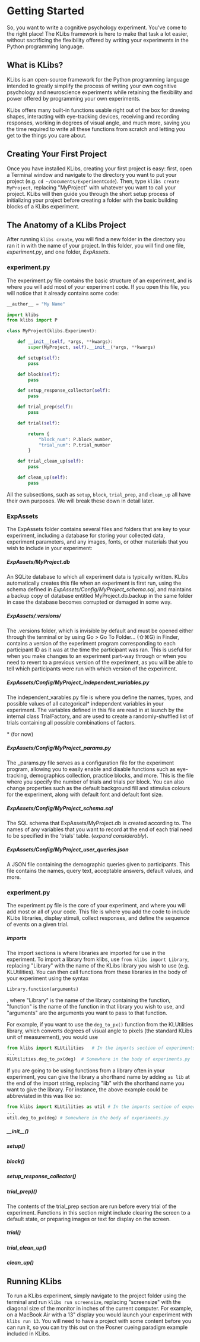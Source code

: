 # Getting Started

So, you want to write a cognitive psychology experiment. You've come to the right place! The KLibs framework is here to make that task a lot easier, without sacrificing the flexibility offered by writing your experiments in the Python programming language. 

## What is KLibs?
KLibs is an open-source framework for the Python programming language intended to greatly simplify the process of writing your own cognitive psychology and neuroscience experiments while retaining the flexibility and power offered by programming your own experiments.

KLibs offers many built-in functions usable right out of the box for drawing shapes, interacting with eye-tracking devices, receiving and recording responses, working in degrees of visual angle, and much more, saving you the time required to write all these functions from scratch and letting you get to the things you care about.

## Creating Your First Project
Once you have installed KLibs, creating your first project is easy: first, open a Terminal window and navigate to the directory you want to put your project (e.g. `cd ~/Documents/ExperimentCode`). Then, type `klibs create MyProject`, replacing "MyProject" with whatever you want to call your project. KLibs will then guide you through the short setup process of initializing your project before creating a folder with the basic building blocks of a KLibs experiment.

## The Anatomy of a KLibs Project

After running `klibs create`, you will find a new folder in the directory you ran it in with the name of your project. In this folder, you will find one file, _experiment.py_, and one folder, _ExpAssets_. 

### experiment.py

The experiment.py file contains the basic structure of an experiment, and is where you will add most of your experiment code. If you open this file, you will notice that it already contains some code:

```python
__author__ = "My Name"

import klibs
from klibs import P

class MyProject(klibs.Experiment):

	def __init__(self, *args, **kwargs):
		super(MyProject, self).__init__(*args, **kwargs)

	def setup(self):
		pass

	def block(self):
		pass

	def setup_response_collector(self):
		pass

	def trial_prep(self):
		pass

	def trial(self):

		return {
			"block_num": P.block_number,
			"trial_num": P.trial_number
		}

	def trial_clean_up(self):
		pass

	def clean_up(self):
		pass
```

All the subsections, such as `setup`, `block`, `trial_prep`, and `clean_up` all have their own purposes. We will break these down in detail later.

### ExpAssets

The ExpAssets folder contains several files and folders that are key to your experiment, including a database for storing your collected data, experiment parameters, and any images, fonts, or other materials that you wish to include in your experiment:

##### ExpAssets/MyProject.db
An SQLite database to which all experiment data is typically written. KLibs automatically creates this file when an experiment is first run, using the schema defined in *ExpAssets/Config/MyProject\_schema.sql*, and maintains a backup copy of database entitled MyProject.db.backup in the same folder in case the database becomes corrupted or damaged in some way.

##### ExpAssets/.versions/
The .versions folder, which is invisible by default and must be opened either through the terminal or by using Go > Go To Folder... (⇧⌘G) in Finder, contains a version of the experiment program corresponding to each participant ID as it was at the time the participant was ran. This is useful for when you make changes to an experiment part-way through or when you need to revert to a previous version of the experiment, as you will be able to tell which participants were run with which version of the experiment.

##### ExpAssets/Config/MyProject\_independent\_variables.py
The independent_varables.py file is where you define the names, types, and possible values of all categorical\* independent variables in your experiment. The variables defined in this file are read in at launch by the internal class TrialFactory, and are used to create a randomly-shuffled list of trials containing all possible combinations of factors. 

\* (for now)


##### ExpAssets/Config/MyProject\_params.py
The \_params.py file serves as a configuration file for the experiment program, allowing you to easily enable and disable functions such as eye-tracking, demographics collection, practice blocks, and more. This is the file where you specify the number of trials and trials per block. You can also change properties such as the default background fill and stimulus colours for the experiment, along with default font and default font size.

##### ExpAssets/Config/MyProject\_schema.sql

The SQL schema that ExpAssets/MyProject.db is created according to. The names of any variables that you want to record at the end of each trial need to be specified in the 'trials' table. (_expand considerably_).

##### ExpAssets/Config/MyProject\_user_queries.json

A JSON file containing the demographic queries given to participants. This file contains the names, query text, acceptable answers, default values, and more.


### experiment.py

The experiment.py file is the core of your experiment, and where you will add most or all of your code. This file is where you add the code to include KLibs libraries, display stimuli, collect responses, and define the sequence of events on a given trial.


##### imports

The import sections is where libraries are imported for use in the experiment. To import a library from klibs, use `from klibs import Library`, replacing "Library" with the name of the KLibs library you wish to use (e.g. KLUtilities). You can then call functions from these libraries in the body of your experiment using the syntax 
	
	Library.function(arguments)

, where "Library" is the name of the library containing the function, "function" is the name of the function in that library you wish to use, and "arguments" are the arguments you want to pass to that function.   

For example, if you want to use the `deg_to_px()` function from the KLUtilities library, which converts degrees of visual angle to pixels (the standard KLibs unit of measurement), you would use

```python
from klibs import KLUtilities	# In the imports section of experiments.py
...
KLUtilities.deg_to_px(deg)	# Somewhere in the body of experiments.py
```

If you are going to be using functions from a library often in your experiment, you can give the library a shorthand name by adding `as lib` at the end of the import string, replacing "lib" with the shorthand name you want to give the library. For instance, the above example could be abbreviated in this was like so:

```python
from klibs import KLUtilities as util # In the imports section of experiments.py
...
util.deg_to_px(deg)	# Somewhere in the body of experiments.py
```

##### \_\_init__()

##### setup()

##### block()

##### setup\_response_collector()

##### trial_prep)()

The contents of the trial_prep section are run before every trial of the experiment. Functions in this section might include clearing the screen to a default state, or preparing images or text for display on the screen.

##### trial()

##### trial\_clean_up()

##### clean_up()


## Running KLibs

To run a KLibs experiment, simply navigate to the project folder using the terminal and run `klibs run screensize`, replacing "screensize" with the diagonal size of the monitor in inches of the current computer. For example, on a MacBook Air with a 13" display you would launch your experiment with `klibs run 13`. You will need to have a project with some content before you can run it, so you can try this out on the Posner cueing paradigm example included in KLibs.


 
